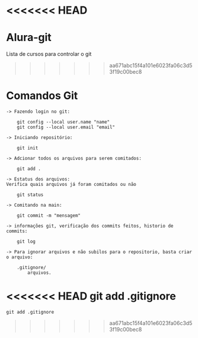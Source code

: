 <<<<<<< HEAD
=======
# Alura-git
Lista de cursos para controlar o git

>>>>>>> aa671abc15f4a101e6023fa06c3d53f19c00bec8
# Comandos Git
    -> Fazendo login no git:
        
        git config --local user.name "name"
        git config --local user.email "email"

    -> Iniciando repositório:

        git init

    -> Adcionar todos os arquivos para serem comitados:

        git add .

    -> Estatus dos arquivos:
    Verifica quais arquivos já foram comitados ou não

        git status

    -> Comitando na main:

        git commit -m "mensagem"

    -> informações git, verificação dos commits feitos, historio de commits:

        git log

    -> Para ignorar arquivos e não subilos para o repositorio, basta criar o arquivo:

        .gitignore/
            arquivos.
    
<<<<<<< HEAD
    git add .gitignore
=======
    git add .gitignore
>>>>>>> aa671abc15f4a101e6023fa06c3d53f19c00bec8
